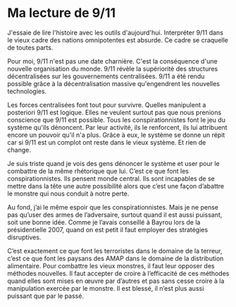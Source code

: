 # Ma lecture de 9/11

J'essaie de lire l'histoire avec les outils d'aujourd'hui. Interpréter 9/11 dans le vieux cadre des nations omnipotentes est absurde. Ce cadre se craquelle de toutes parts.

Pour moi, 9/11 n'est pas une date charnière. C'est la conséquence d'une nouvelle organisation du monde. 9/11 révèle la supériorité des structures décentralisées sur les gouvernements centralisées. 9/11 a été rendu possible grâce à la décentralisation massive qu'engendrent les nouvelles technologies.

Les forces centralisées font tout pour survivre. Quelles manipulent a posteriori 9/11 est logique. Elles ne veulent surtout pas que nous prenions conscience que 9/11 est possible. Tous les conspirationnistes font le jeu du système qu'ils dénoncent. Par leur activité, ils le renforcent, ils lui attribuent encore un pouvoir qu'il n'a plus. Grâce à eux, le système se donne un répit car si 9/11 est un complot ont reste dans le vieux système. Et rien de change.

Je suis triste quand je vois des gens dénoncer le système et user pour le combattre de la même rhétorique que lui. C’est ce que font les conspirationnistes. Ils pensent monde central. Ils sont incapables de se mettre dans la tête une autre possibilité alors que c’est une façon d’abattre le monstre qui nous conduit à notre perte.

Au fond, j’ai le même espoir que les conspirationnistes. Mais je ne pense pas qu’user des armes de l’adversaire, surtout quand il est aussi puissant, soit une bonne idée. Comme je l’avais conseillé à Bayrou lors de la présidentielle 2007, quand on est petit il faut employer des stratégies disruptives.

C’est exactement ce que font les terroristes dans le domaine de la terreur, c’est ce que font les paysans des AMAP dans le domaine de la distribution alimentaire. Pour combattre les vieux monstres, il faut leur opposer des méthodes nouvelles. Il faut accepter de croire à l’efficacité de ces méthodes quand elles sont mises en œuvre par d’autres et pas sans cesse croire à la manipulation exercée par le monstre. Il est blessé, il n’est plus aussi puissant que par le passé.